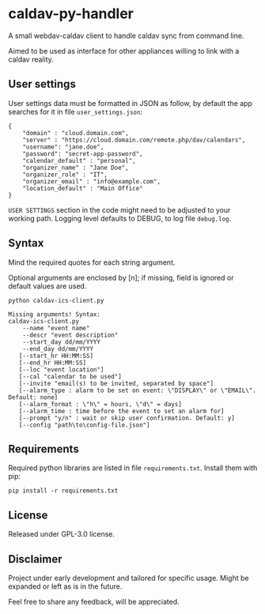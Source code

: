 # caldav-py-handler
A small webdav-caldav client to handle caldav sync from command line.

Aimed to be used as interface for other appliances willing to link with a caldav reality.

## User settings
User settings data must be formatted in JSON as follow, by default the app searches for it in file `user_settings.json`:
```
{
    "domain" : "cloud.domain.com",
    "server" : "https://cloud.domain.com/remote.php/dav/calendars",
    "username": "jane.doe",
    "password": "secret-app-password",
    "calendar_default" : "personal",
    "organizer_name" : "Jane Doe",
    "organizer_role" : "IT",
    "organizer_email" : "info@example.com",
    "location_default" : "Main Office"
}
```
`USER SETTINGS` section in the code might need to be adjusted to your working path.
Logging level defaults to DEBUG, to log file `debug.log`.

## Syntax
Mind the required quotes for each string argument.

Optional arguments are enclosed by [n]; if missing, field is ignored or default values are used.
```
python caldav-ics-client.py

Missing arguments! Syntax:
caldav-ics-client.py
    --name "event name"
    --descr "event description"
    --start_day dd/mm/YYYY
    --end_day dd/mm/YYYY
   [--start_hr HH:MM:SS]
   [--end_hr HH:MM:SS]
   [--loc "event location"]
   [--cal "calendar to be used"]
   [--invite "email(s) to be invited, separated by space"]
   [--alarm_type : alarm to be set on event: \"DISPLAY\" or \"EMAIL\". Default: none]
   [--alarm_format : \"h\" = hours, \"d\" = days]
   [--alarm_time : time before the event to set an alarm for]
   [--prompt "y/n" : wait or skip user confirmation. Default: y]
   [--config "path\to\config-file.json"]
```

## Requirements
Required python libraries are listed in file `requirements.txt`.
Install them with pip:
```
pip install -r requirements.txt
```


## License
Released under GPL-3.0 license.

## Disclaimer
Project under early development and tailored for specific usage. Might be expanded or left as is in the future.

Feel free to share any feedback, will be appreciated.
